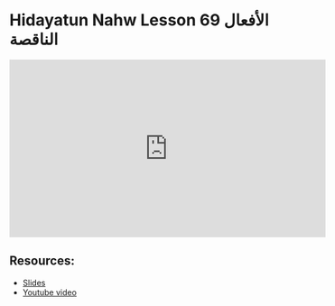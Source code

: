 # Hidayatun Nahw Lesson 69 الأفعال الناقصة            
                
<iframe width="560" height="315" src="https://www.youtube-nocookie.com/embed/bVNSrOfJ-5o?start=0" frameborder="0" allow="accelerometer; autoplay; encrypted-media; gyroscope; picture-in-picture" allowfullscreen="allowfullscreen">
</iframe><BR>

## Resources:
- [Slides](https://github.com/arshare/resources_balagha_pdfs)
- [Youtube video](https://www.youtube.com/watch?v=bVNSrOfJ-5o&list=PLzn0qdi6JpdtdAyaM2yvvY1Yk9i4EpLHD&index=133)

